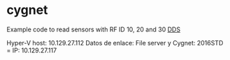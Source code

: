 # cygnet

Example code to read sensors with RF ID 10, 20 and 30
[DDS]()


Hyper-V host: 10.129.27.112
Datos de enlace:
File server y Cygnet:
2016STD = IP: 10.129.27.117
